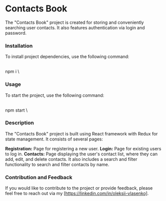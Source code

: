 # Contacts Book

The "Contacts Book" project is created for storing and conveniently searching user contacts. It also features authentication via login and password.

### Installation

To install project dependencies, use the following command:

\
npm i
\

### Usage

To start the project, use the following command:

\
npm start
\

### Description

The "Contacts Book" project is built using React framework with Redux for state management. It consists of several pages:

**Registration:** Page for registering a new user.
**Login:** Page for existing users to log in.
**Contacts:** Page displaying the user's contact list, where they can add, edit, and delete contacts. It also includes a search and filter functionality to search and filter contacts by name.

### Contribution and Feedback

If you would like to contribute to the project or provide feedback, please feel free to reach out via my [https://linkedin.com/in/oleksii-vlasenko].
